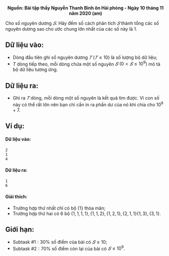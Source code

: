 **<center>Nguồn: Bài tập thầy Nguyễn Thanh Bình ôn Hải phòng - Ngày 10 tháng 11 năm 2020 (am)</center>**

Cho số nguyên dương $𝑆$. Hãy đếm số cách phân tích $𝑆$ thành tổng các số nguyên dương sao cho ước chung lớn nhất của các số này là $1$.

## Dữ liệu vào:
- Dòng đầu tiên ghi số nguyên dương $𝑇\ (𝑇 ≤ 10)$ là số lượng bộ dữ liệu;
- $T$ dòng tiếp theo, mỗi dòng chứa một số nguyên $𝑆\ (0 < 𝑆 ≤ 10^9)$ mô tả bộ dữ liệu tương ứng.

## Dữ liệu ra:
- Ghi ra $𝑇$ dòng, mỗi dòng một số nguyên là kết quả tìm được. Vì con số này có thể rất lớn nên bạn chỉ cần in ra phần dư của nó khi chia cho $10^9+7$.

## Ví dụ:
#### Dữ liệu vào:
```
2
1
4
```

#### Dữ liệu ra:
```
1
6
```

#### Giải thích:
- Trường hợp thứ nhất chỉ có bộ $\{1\}$ thỏa mãn;
- Trường hợp thứ hai có $6$ bộ $\{1,1,1,1\},\{1,1,2\},\{1,2,1\},\{2,1,1\}\{1,3\},\{3,1\}$.

## Giới hạn:
- Subtask $\#1: 30\%$ số điểm của bài có $𝑆 ≤ 10$;
- Subtask $\#2: 70\%$ số điểm còn lại của bài có $𝑆 ≤ 10^9$.